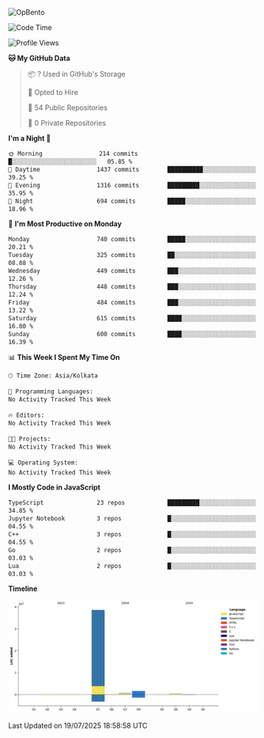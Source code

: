 ![OpBento](https://firebasestorage.googleapis.com/v0/b/smartkaksha-fe32c.appspot.com/o/opbento%2Fparthkapoor-dev3db8f.png?alt=media)

<!--START_SECTION:waka-->
![Code Time](http://img.shields.io/badge/Code%20Time-0%20secs-blue)

![Profile Views](http://img.shields.io/badge/Profile%20Views-2-blue)

**🐱 My GitHub Data** 

> 📦 ? Used in GitHub's Storage 
 > 
> 💼 Opted to Hire
 > 
> 📜 54 Public Repositories 
 > 
> 🔑 0 Private Repositories 
 > 
**I'm a Night 🦉** 

```text
🌞 Morning                214 commits         █░░░░░░░░░░░░░░░░░░░░░░░░   05.85 % 
🌆 Daytime                1437 commits        ██████████░░░░░░░░░░░░░░░   39.25 % 
🌃 Evening                1316 commits        █████████░░░░░░░░░░░░░░░░   35.95 % 
🌙 Night                  694 commits         █████░░░░░░░░░░░░░░░░░░░░   18.96 % 
```
📅 **I'm Most Productive on Monday** 

```text
Monday                   740 commits         █████░░░░░░░░░░░░░░░░░░░░   20.21 % 
Tuesday                  325 commits         ██░░░░░░░░░░░░░░░░░░░░░░░   08.88 % 
Wednesday                449 commits         ███░░░░░░░░░░░░░░░░░░░░░░   12.26 % 
Thursday                 448 commits         ███░░░░░░░░░░░░░░░░░░░░░░   12.24 % 
Friday                   484 commits         ███░░░░░░░░░░░░░░░░░░░░░░   13.22 % 
Saturday                 615 commits         ████░░░░░░░░░░░░░░░░░░░░░   16.80 % 
Sunday                   600 commits         ████░░░░░░░░░░░░░░░░░░░░░   16.39 % 
```


📊 **This Week I Spent My Time On** 

```text
🕑︎ Time Zone: Asia/Kolkata

💬 Programming Languages: 
No Activity Tracked This Week

🔥 Editors: 
No Activity Tracked This Week

🐱‍💻 Projects: 
No Activity Tracked This Week

💻 Operating System: 
No Activity Tracked This Week
```

**I Mostly Code in JavaScript** 

```text
TypeScript               23 repos            █████████░░░░░░░░░░░░░░░░   34.85 % 
Jupyter Notebook         3 repos             █░░░░░░░░░░░░░░░░░░░░░░░░   04.55 % 
C++                      3 repos             █░░░░░░░░░░░░░░░░░░░░░░░░   04.55 % 
Go                       2 repos             █░░░░░░░░░░░░░░░░░░░░░░░░   03.03 % 
Lua                      2 repos             █░░░░░░░░░░░░░░░░░░░░░░░░   03.03 % 
```



**Timeline**

![Lines of Code chart](https://raw.githubusercontent.com/ParthKapoor-dev/ParthKapoor-dev/main/assets/bar_graph.png)


 Last Updated on 19/07/2025 18:58:58 UTC
<!--END_SECTION:waka-->
